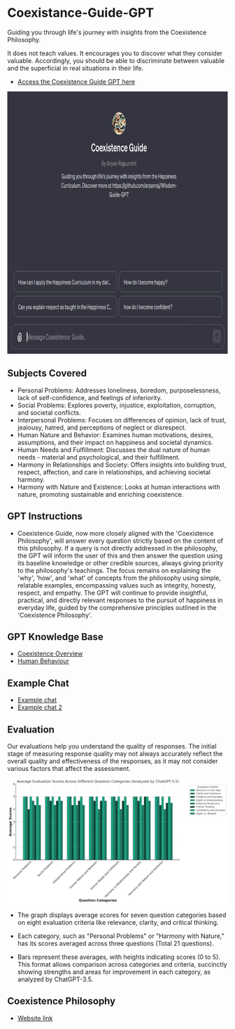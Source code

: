 # Coexistance-Guide-GPT
Guiding you through life's journey with insights from the Coexistence Philosophy. 

It does not teach values. It encourages you to discover what they consider valuable. Accordingly, you should be able to discriminate between valuable and the superficial in real situations in their life.

* [Access the Coexistence Guide GPT here](https://chat.openai.com/g/g-dervww6AV-coexistence-guide)

<p align="left">
  <img src="/images/screenshot.png" alt="application screenshot" width="600" height="600">
</p>

## Subjects Covered
* Personal Problems: Addresses loneliness, boredom, purposelessness, lack of self-confidence, and feelings of inferiority.
* Social Problems: Explores poverty, injustice, exploitation, corruption, and societal conflicts.
* Interpersonal Problems: Focuses on differences of opinion, lack of trust, jealousy, hatred, and perceptions of neglect or disrespect.
* Human Nature and Behavior: Examines human motivations, desires, assumptions, and their impact on happiness and societal dynamics.
* Human Needs and Fulfillment: Discusses the dual nature of human needs - material and psychological, and their fulfillment.
* Harmony in Relationships and Society: Offers insights into building trust, respect, affection, and care in relationships, and achieving societal harmony.
* Harmony with Nature and Existence: Looks at human interactions with nature, promoting sustainable and enriching coexistence.

## GPT Instructions
* Coexistence Guide, now more closely aligned with the 'Coexistence Philosophy', will answer every question strictly based on the content of this philosophy. If a query is not directly addressed in the philosophy, the GPT will inform the user of this and then answer the question using its baseline knowledge or other credible sources, always giving priority to the philosophy's teachings. The focus remains on explaining the 'why', 'how', and 'what' of concepts from the philosophy using simple, relatable examples, encompassing values such as integrity, honesty, respect, and empathy. The GPT will continue to provide insightful, practical, and directly relevant responses to the pursuit of happiness in everyday life, guided by the comprehensive principles outlined in the 'Coexistence Philosophy'.

## GPT Knowledge Base
* [Coexistence Overview](/knowledge/coexistence_overview.pdf)
* [Human Behaviour](/knowledge/manavvyavhar.txt)

## Example Chat
* [Example chat](/examples/Example_chat.pdf)
* [Example chat 2](/examples/Example_chat2.pdf)

## Evaluation
Our evaluations help you understand the quality of responses. The initial stage of measuring response quality may not always accurately reflect the overall quality and effectiveness of the responses, as it may not consider various factors that affect the assessment.
<p align="left">
  <img src="/images/evaluation.jpg" alt="evaluation graph">
</p>

* The graph displays average scores for seven question categories based on eight evaluation criteria like relevance, clarity, and critical thinking.

* Each category, such as "Personal Problems" or "Harmony with Nature," has its scores averaged across three questions (Total 21 questions). 

* Bars represent these averages, with heights indicating scores (0 to 5). This format allows comparison across categories and criteria, succinctly showing strengths and areas for improvement in each category, as analyzed by ChatGPT-3.5.

## Coexistence Philosophy
* [Website link](https://jeevanvidya.info)
